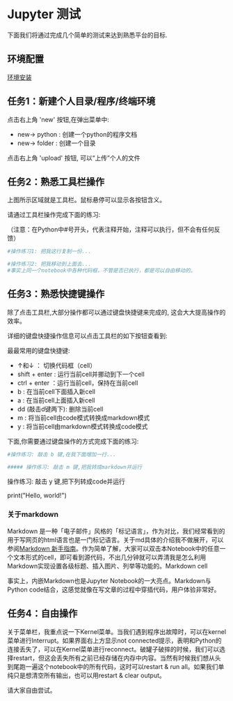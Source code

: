 # Jupyter 测试

下面我们将通过完成几个简单的测试来达到熟悉平台的目标.

## 环境配置

[环境安装](./setup.html)

## 任务1：新建个人目录/程序/终端环境

点击右上角 'new' 按钮,在弹出菜单中:
- new-> python : 创建一个python的程序文档
- new-> folder  : 创建一个目录

点击右上角 'upload' 按钮, 可以“上传”个人的文件

## 任务2：熟悉工具栏操作

上图所示区域就是工具栏。鼠标悬停可以显示各按钮含义。

请通过工具栏操作完成下面的练习:

（注意：在Python中#号开头，代表注释开始，注释可以执行，但不会有任何反馈）


```python
#操作练习1: 把我这行复制一份...
```


```python
#操作练习2: 把我移动到上面去...
#事实上同一个notebook中各种代码框，不管是否已执行，都是可以自由移动的。
```

## 任务3：熟悉快捷键操作

除了点击工具栏,大部分操作都可以通过键盘快捷键来完成的, 这会大大提高操作的效率。

详细的键盘快捷操作信息可以点击工具栏的如下按钮查看到:


最最常用的键盘快捷键:
- ↑和↓ ： 切换代码框（cell） 
- shift + enter : 运行当前cell并挪动到下一个cell
- ctrl + enter ：运行当前cell，保持在当前cell
- b : 在当前cell下面插入新cell
- a : 在当前cell上面插入新cell
- dd (敲击d键两下): 删除当前cell
- m : 将当前cell由code模式转换成markdown模式
- y : 将当前cell由markdown模式转换成code模式

下面,你需要通过键盘操作的方式完成下面的练习:


```python
#操作练习: 敲击 b 键,在我下面增加一行...
```


```python
##### 操作练习: 敲击 m 键,把我转成markdown并运行
```

操作练习: 敲击 y 键,把下列转成code并运行

print("Hello, world!")


### 关于markdown

Markdown 是一种「电子邮件」风格的「标记语言」，作为对比，我们经常看到的用于写网页的html语言也是一门标记语言。关于md具体的介绍我不做展开，可以参阅[Markdown 新手指南](/markdown.html)。作为简单了解，大家可以双击本Notebook中的任意一个文本形式的cell，即可看到源代码，不出几分钟就可以弄清我是怎么利用Markdown实现设置各级标题、插入图片、列举等功能的。Markdown cell

事实上，内嵌Markdown也是Jupyter Notebook的一大亮点。Markdown与Python code结合，这感觉就像在写文章的过程中穿插代码，用户体验非常好。

## 任务4：自由操作

关于菜单栏，我重点说一下Kernel菜单。当我们遇到程序出故障时，可以在kernel菜单进行Interrupt。如果界面右上方显示not connected提示，表明和Python的连接丢失了，可以在Kernel菜单进行reconnect。破罐子破摔的时候，我们可以选择restart，但这会丢失所有之前已经存储在内存中内容。当然有时候我们想从头到尾跑一遍这个notebook中的所有代码，这时可以restart & run all。如果我们单纯只是想清空所有输出，也可以用restart & clear output。

请大家自由尝试。
